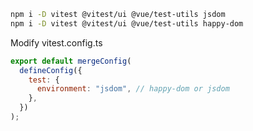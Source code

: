 ```sh
npm i -D vitest @vitest/ui @vue/test-utils jsdom
npm i -D vitest @vitest/ui @vue/test-utils happy-dom
```

Modify vitest.config.ts

```js
export default mergeConfig(
  defineConfig({
    test: {
      environment: "jsdom", // happy-dom or jsdom
    },
  })
);
```
